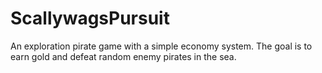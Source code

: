 # ScallywagsPursuit
An exploration pirate game with a simple economy system. The goal is to earn gold and defeat random enemy pirates in the sea.
